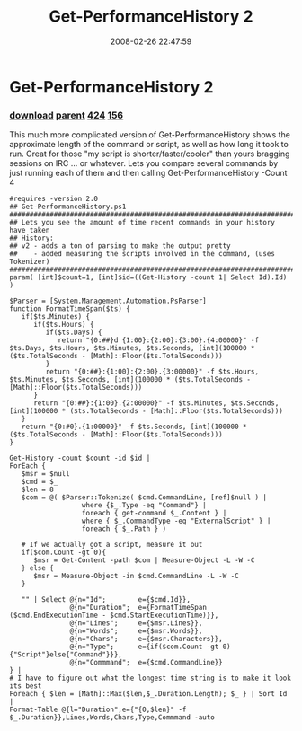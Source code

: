 ﻿---
pid:            155
parent:         147
children:       424,156
poster:         Joel Bennett
title:          Get-PerformanceHistory 2
date:           2008-02-26 22:47:59
description:    This much more complicated version of Get-PerformanceHistory shows the approximate length of the command or script, as well as how long it took to run.  Great for those "my script is shorter/faster/cooler" than yours bragging sessions on IRC ... or whatever. Lets you compare several commands by just running each of them and then calling Get-PerformanceHistory -Count 4 
format:         posh
---

# Get-PerformanceHistory 2

### [download](155.ps1) [parent](147.md) [424](424.md) [156](156.md)

This much more complicated version of Get-PerformanceHistory shows the approximate length of the command or script, as well as how long it took to run.  Great for those "my script is shorter/faster/cooler" than yours bragging sessions on IRC ... or whatever. Lets you compare several commands by just running each of them and then calling Get-PerformanceHistory -Count 4 

```posh
#requires -version 2.0
## Get-PerformanceHistory.ps1
##############################################################################################################
## Lets you see the amount of time recent commands in your history have taken
## History:
## v2 - adds a ton of parsing to make the output pretty
##    - added measuring the scripts involved in the command, (uses Tokenizer)
##############################################################################################################
param( [int]$count=1, [int]$id=((Get-History -count 1| Select Id).Id) )

$Parser = [System.Management.Automation.PsParser]
function FormatTimeSpan($ts) {
   if($ts.Minutes) {
      if($ts.Hours) {
         if($ts.Days) {
            return "{0:##}d {1:00}:{2:00}:{3:00}.{4:00000}" -f $ts.Days, $ts.Hours, $ts.Minutes, $ts.Seconds, [int](100000 * ($ts.TotalSeconds - [Math]::Floor($ts.TotalSeconds)))
         }
         return "{0:##}:{1:00}:{2:00}.{3:00000}" -f $ts.Hours, $ts.Minutes, $ts.Seconds, [int](100000 * ($ts.TotalSeconds - [Math]::Floor($ts.TotalSeconds)))
      }
      return "{0:##}:{1:00}.{2:00000}" -f $ts.Minutes, $ts.Seconds, [int](100000 * ($ts.TotalSeconds - [Math]::Floor($ts.TotalSeconds)))
   }
   return "{0:#0}.{1:00000}" -f $ts.Seconds, [int](100000 * ($ts.TotalSeconds - [Math]::Floor($ts.TotalSeconds)))
}

Get-History -count $count -id $id | 
ForEach {
   $msr = $null
   $cmd = $_
   $len = 8
   $com = @( $Parser::Tokenize( $cmd.CommandLine, [ref]$null ) | 
                  where {$_.Type -eq "Command"} | 
                  foreach { get-command $_.Content } | 
                  where { $_.CommandType -eq "ExternalScript" } |
                  foreach { $_.Path } )

   # If we actually got a script, measure it out
   if($com.Count -gt 0){
      $msr = Get-Content -path $com | Measure-Object -L -W -C
   } else {
      $msr = Measure-Object -in $cmd.CommandLine -L -W -C
   }
   
   "" | Select @{n="Id";        e={$cmd.Id}},
               @{n="Duration";  e={FormatTimeSpan ($cmd.EndExecutionTime - $cmd.StartExecutionTime)}},
               @{n="Lines";     e={$msr.Lines}},
               @{n="Words";     e={$msr.Words}},
               @{n="Chars";     e={$msr.Characters}},
               @{n="Type";      e={if($com.Count -gt 0){"Script"}else{"Command"}}},
               @{n="Commmand";  e={$cmd.CommandLine}}
} | 
# I have to figure out what the longest time string is to make it look its best
Foreach { $len = [Math]::Max($len,$_.Duration.Length); $_ } | Sort Id |
Format-Table @{l="Duration";e={"{0,$len}" -f $_.Duration}},Lines,Words,Chars,Type,Commmand -auto


```
